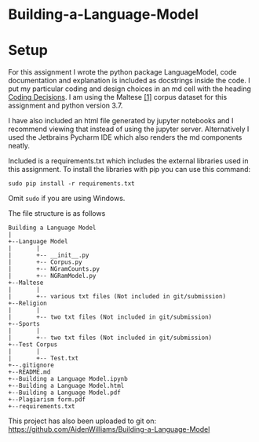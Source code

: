 # Building-a-Language-Model


# Setup

For this assignment I wrote the python package LanguageModel, code documentation and explanation is
included as docstrings inside the code. I put my particular coding and design choices in an md cell with the heading
[Coding Decisions](#Coding-Decisions). I am using the Maltese [[1]](#References) corpus dataset for this assignment
and python version 3.7.

I have also included an html file generated by jupyter notebooks and I recommend viewing that instead of using the
jupyter server. Alternatively I used the Jetbrains Pycharm IDE which also renders the md components neatly.

Included is a requirements.txt which includes the external libraries used in this assignment. To install the libraries
with pip you can use this command:

```sudo pip install -r requirements.txt```

Omit ```sudo``` if you are using Windows.

The file structure is as follows
```
Building a Language Model
|
+--Language Model
|       |
|       +-- __init__.py
|       +-- Corpus.py
|       +-- NGramCounts.py
|       +-- NGRamModel.py
+--Maltese
|       |
|       +-- various txt files (Not included in git/submission)
+--Religion
|       |
|       +-- two txt files (Not included in git/submission)
+--Sports
|       |
|       +-- two txt files (Not included in git/submission)
+--Test Corpus
|       |
|       +-- Test.txt
+--.gitignore
+--README.md
+--Building a Language Model.ipynb
+--Building a Language Model.html
+--Building a Language Model.pdf
+--Plagiarism form.pdf
+--requirements.txt
```

This project has also been uploaded to git on:
https://github.com/AidenWilliams/Building-a-Language-Model
